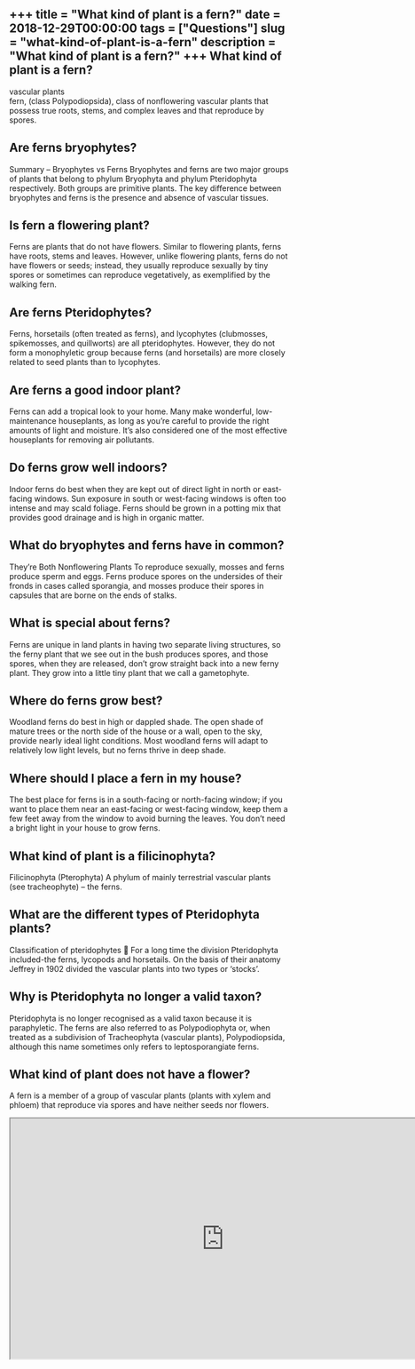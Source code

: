 +++
title = "What kind of plant is a fern?"
date = 2018-12-29T00:00:00
tags = ["Questions"]
slug = "what-kind-of-plant-is-a-fern"
description = "What kind of plant is a fern?"
+++
What kind of plant is a fern?
-----------------------------

vascular plants  
fern, (class Polypodiopsida), class of nonflowering vascular plants that possess true roots, stems, and complex leaves and that reproduce by spores.

Are ferns bryophytes?
---------------------

Summary – Bryophytes vs Ferns Bryophytes and ferns are two major groups of plants that belong to phylum Bryophyta and phylum Pteridophyta respectively. Both groups are primitive plants. The key difference between bryophytes and ferns is the presence and absence of vascular tissues.

Is fern a flowering plant?
--------------------------

Ferns are plants that do not have flowers. Similar to flowering plants, ferns have roots, stems and leaves. However, unlike flowering plants, ferns do not have flowers or seeds; instead, they usually reproduce sexually by tiny spores or sometimes can reproduce vegetatively, as exemplified by the walking fern.

Are ferns Pteridophytes?
------------------------

Ferns, horsetails (often treated as ferns), and lycophytes (clubmosses, spikemosses, and quillworts) are all pteridophytes. However, they do not form a monophyletic group because ferns (and horsetails) are more closely related to seed plants than to lycophytes.

Are ferns a good indoor plant?
------------------------------

Ferns can add a tropical look to your home. Many make wonderful, low-maintenance houseplants, as long as you’re careful to provide the right amounts of light and moisture. It’s also considered one of the most effective houseplants for removing air pollutants.

Do ferns grow well indoors?
---------------------------

Indoor ferns do best when they are kept out of direct light in north or east-facing windows. Sun exposure in south or west-facing windows is often too intense and may scald foliage. Ferns should be grown in a potting mix that provides good drainage and is high in organic matter.

What do bryophytes and ferns have in common?
--------------------------------------------

They’re Both Nonflowering Plants To reproduce sexually, mosses and ferns produce sperm and eggs. Ferns produce spores on the undersides of their fronds in cases called sporangia, and mosses produce their spores in capsules that are borne on the ends of stalks.

What is special about ferns?
----------------------------

Ferns are unique in land plants in having two separate living structures, so the ferny plant that we see out in the bush produces spores, and those spores, when they are released, don’t grow straight back into a new ferny plant. They grow into a little tiny plant that we call a gametophyte.

Where do ferns grow best?
-------------------------

Woodland ferns do best in high or dappled shade. The open shade of mature trees or the north side of the house or a wall, open to the sky, provide nearly ideal light conditions. Most woodland ferns will adapt to relatively low light levels, but no ferns thrive in deep shade.

Where should I place a fern in my house?
----------------------------------------

The best place for ferns is in a south-facing or north-facing window; if you want to place them near an east-facing or west-facing window, keep them a few feet away from the window to avoid burning the leaves. You don’t need a bright light in your house to grow ferns.

What kind of plant is a filicinophyta?
--------------------------------------

Filicinophyta (Pterophyta) A phylum of mainly terrestrial vascular plants (see tracheophyte) – the ferns.

What are the different types of Pteridophyta plants?
----------------------------------------------------

Classification of pteridophytes  For a long time the division Pteridophyta included-the ferns, lycopods and horsetails. On the basis of their anatomy Jeffrey in 1902 divided the vascular plants into two types or ‘stocks’.

Why is Pteridophyta no longer a valid taxon?
--------------------------------------------

Pteridophyta is no longer recognised as a valid taxon because it is paraphyletic. The ferns are also referred to as Polypodiophyta or, when treated as a subdivision of Tracheophyta (vascular plants), Polypodiopsida, although this name sometimes only refers to leptosporangiate ferns.

What kind of plant does not have a flower?
------------------------------------------

A fern is a member of a group of vascular plants (plants with xylem and phloem) that reproduce via spores and have neither seeds nor flowers.

<iframe allow="accelerometer; autoplay; clipboard-write; encrypted-media; gyroscope; picture-in-picture" allowfullscreen="" class="__youtube_prefs__  epyt-is-override  no-lazyload" data-no-lazy="1" data-origheight="433" data-origwidth="770" data-skipgform_ajax_framebjll="" height="433" id="_ytid_87450" loading="lazy" src="https://www.youtube.com/embed/yvV4zNIp-Cs?enablejsapi=1&autoplay=0&cc_load_policy=0&cc_lang_pref=&iv_load_policy=1&loop=0&modestbranding=0&rel=1&fs=1&playsinline=0&autohide=2&theme=dark&color=red&controls=1&" title="YouTube player" width="770"></iframe>